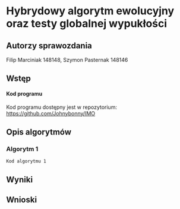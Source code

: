# Hybrydowy algorytm ewolucyjny oraz testy globalnej wypukłości

## Autorzy sprawozdania
Filip Marciniak 148148, Szymon Pasternak 148146

## Wstęp


#### Kod programu

Kod programu dostępny jest w repozytorium:
https://github.com/Johnybonny/IMO

## Opis algorytmów


### Algorytm 1

```
Kod algorytmu 1
```

## Wyniki


## Wnioski
